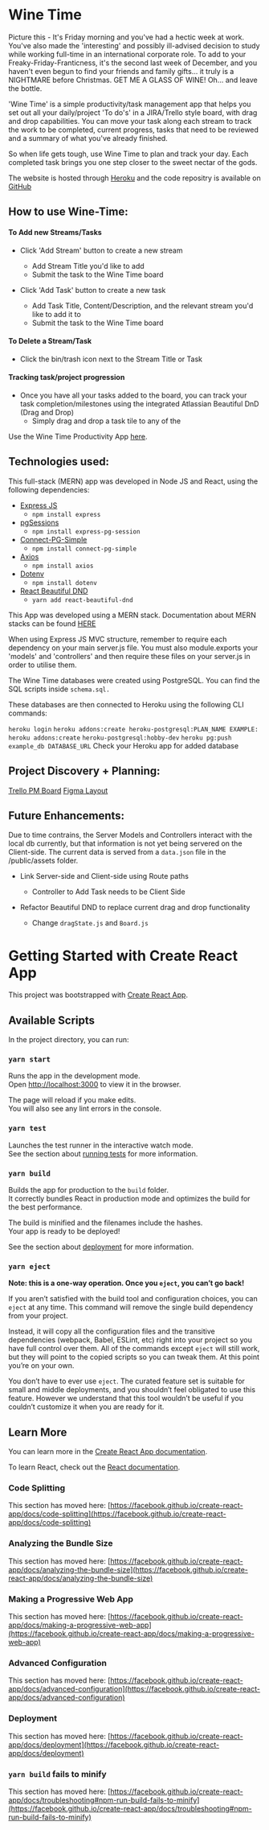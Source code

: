 # Wine Time
Picture this - It's Friday morning and you've had a hectic week at work. You've also made the 'interesting' and possibly ill-advised decision to study while working full-time in an international corporate role. To add to your Freaky-Friday-Franticness, it's the second last week of December, and you haven't even begun to find your friends and family gifts... it truly is a NIGHTMARE before Christmas. GET ME A GLASS OF WINE! Oh... and leave the bottle.

'Wine Time' is a simple productivity/task management app that helps you set out all your daily/project 'To do's' in a JIRA/Trello style board, with drag and drop capabilities. You can move your task along each stream to track the work to be completed, current progress, tasks that need to be reviewed and a summary of what you've already finished. 

So when life gets tough, use Wine Time to plan and track your day. Each completed task brings you one step closer to the sweet nectar of the gods.

The website is hosted through [Heroku](https://devcenter.heroku.com/categories/reference) and the code repositry is available on [GitHub](https://github.com/)

## How to use Wine-Time:

#### To Add new Streams/Tasks
* Click 'Add Stream' button to create a new stream
  * Add Stream Title you'd like to add
  * Submit the task to the Wine Time board

* Click 'Add Task' button to create a new task
  * Add Task Title, Content/Description, and the relevant stream you'd like to add it to
  * Submit the task to the Wine Time board

#### To Delete a Stream/Task
* Click the bin/trash icon next to the Stream Title or Task

#### Tracking task/project progression
* Once you have all your tasks added to the board, you can track your task completion/milestones using the integrated Atlassian Beautiful DnD (Drag and Drop)
  *  Simply drag and drop a task tile to any of the 


Use the Wine Time Productivity App [here](#).

## Technologies used:
This full-stack (MERN) app was developed in Node JS and React, using the following dependencies:

- [Express JS](https://expressjs.com/)
  - ```npm install express```
- [pgSessions](https://www.npmjs.com/package/express-pg-session)
  - ```npm install express-pg-session```
- [Connect-PG-Simple](https://www.npmjs.com/package/connect-pg-simple)
  - ```npm install connect-pg-simple```
- [Axios](https://axios-http.com/docs/intro)
  - ```npm install axios```
- [Dotenv](https://www.npmjs.com/package/dotenv)
  - ```npm install dotenv```
- [React Beautiful DND](https://github.com/atlassian/react-beautiful-dnd)
  - ```yarn add react-beautiful-dnd```

This App was developed using a MERN stack. Documentation about MERN stacks can be found [HERE](https://outweb.io/documentation.html)

When using Express JS MVC structure, remember to require each dependency on your main server.js file. You must also module.exports your 'models' and 'controllers' and then require these files on your server.js in order to utilise them.

The Wine Time databases were created using PostgreSQL. You can find the SQL scripts inside ```schema.sql.```

These databases are then connected to Heroku using the following CLI commands:

```heroku login```
```heroku addons:create heroku-postgresql:PLAN_NAME EXAMPLE: heroku addons:create``` ```heroku-postgresql:hobby-dev```
```heroku pg:push example_db DATABASE_URL```
Check your Heroku app for added database

## Project Discovery + Planning:
[Trello PM Board](#)
[Figma Layout](#)

## Future Enhancements:
Due to time contrains, the Server Models and Controllers interact with the local db currently, but that information is not yet being servered on the Client-side. The current data is served from a ```data.json``` file in the /public/assets folder.
* Link Server-side and Client-side using Route paths
  * Controller to Add Task needs to be Client Side

* Refactor Beautiful DND to replace current drag and drop functionality
  * Change ```dragState.js``` and ```Board.js```


# Getting Started with Create React App

This project was bootstrapped with [Create React App](https://github.com/facebook/create-react-app).

## Available Scripts

In the project directory, you can run:

### `yarn start`

Runs the app in the development mode.\
Open [http://localhost:3000](http://localhost:3000) to view it in the browser.

The page will reload if you make edits.\
You will also see any lint errors in the console.

### `yarn test`

Launches the test runner in the interactive watch mode.\
See the section about [running tests](https://facebook.github.io/create-react-app/docs/running-tests) for more information.

### `yarn build`

Builds the app for production to the `build` folder.\
It correctly bundles React in production mode and optimizes the build for the best performance.

The build is minified and the filenames include the hashes.\
Your app is ready to be deployed!

See the section about [deployment](https://facebook.github.io/create-react-app/docs/deployment) for more information.

### `yarn eject`

**Note: this is a one-way operation. Once you `eject`, you can’t go back!**

If you aren’t satisfied with the build tool and configuration choices, you can `eject` at any time. This command will remove the single build dependency from your project.

Instead, it will copy all the configuration files and the transitive dependencies (webpack, Babel, ESLint, etc) right into your project so you have full control over them. All of the commands except `eject` will still work, but they will point to the copied scripts so you can tweak them. At this point you’re on your own.

You don’t have to ever use `eject`. The curated feature set is suitable for small and middle deployments, and you shouldn’t feel obligated to use this feature. However we understand that this tool wouldn’t be useful if you couldn’t customize it when you are ready for it.

## Learn More

You can learn more in the [Create React App documentation](https://facebook.github.io/create-react-app/docs/getting-started).

To learn React, check out the [React documentation](https://reactjs.org/).

### Code Splitting

This section has moved here: [https://facebook.github.io/create-react-app/docs/code-splitting](https://facebook.github.io/create-react-app/docs/code-splitting)

### Analyzing the Bundle Size

This section has moved here: [https://facebook.github.io/create-react-app/docs/analyzing-the-bundle-size](https://facebook.github.io/create-react-app/docs/analyzing-the-bundle-size)

### Making a Progressive Web App

This section has moved here: [https://facebook.github.io/create-react-app/docs/making-a-progressive-web-app](https://facebook.github.io/create-react-app/docs/making-a-progressive-web-app)

### Advanced Configuration

This section has moved here: [https://facebook.github.io/create-react-app/docs/advanced-configuration](https://facebook.github.io/create-react-app/docs/advanced-configuration)

### Deployment

This section has moved here: [https://facebook.github.io/create-react-app/docs/deployment](https://facebook.github.io/create-react-app/docs/deployment)

### `yarn build` fails to minify

This section has moved here: [https://facebook.github.io/create-react-app/docs/troubleshooting#npm-run-build-fails-to-minify](https://facebook.github.io/create-react-app/docs/troubleshooting#npm-run-build-fails-to-minify)
